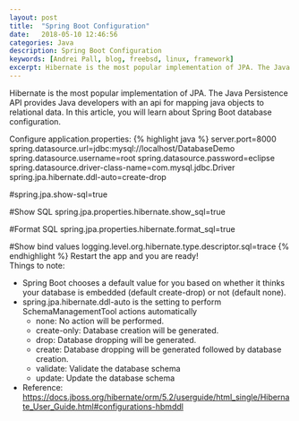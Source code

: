 ```yaml
---
layout: post
title:  "Spring Boot Configuration"
date:   2018-05-10 12:46:56
categories: Java
description: Spring Boot Configuration
keywords: [Andrei Pall, blog, freebsd, linux, framework]
excerpt: Hibernate is the most popular implementation of JPA. The Java Persistence API provides Java developers with an api for mapping java objects to relational data. In this article, you will learn about Spring Boot database configuration.
---
```

Hibernate is the most popular implementation of JPA. The Java Persistence API provides Java developers with an api for mapping java objects to relational data. In this article, you will learn about Spring Boot database configuration.


Configure application.properties:
{% highlight java %}
server.port=8000
spring.datasource.url=jdbc:mysql://localhost/DatabaseDemo
spring.datasource.username=root
spring.datasource.password=eclipse
spring.datasource.driver-class-name=com.mysql.jdbc.Driver
spring.jpa.hibernate.ddl-auto=create-drop

#spring.jpa.show-sql=true

#Show SQL
spring.jpa.properties.hibernate.show_sql=true

#Format SQL
spring.jpa.properties.hibernate.format_sql=true

#Show bind values
logging.level.org.hibernate.type.descriptor.sql=trace
{% endhighlight %}
Restart the app and you are ready!<br/>
Things to note:
<ul>
<li>Spring Boot chooses a default value for you based on whether it thinks your database is embedded (default create-drop) or not (default none).</li>
<li>spring.jpa.hibernate.ddl-auto is the setting to perform SchemaManagementTool actions automatically
<ul>
<li>none: No action will be performed.</li>
<li>create-only: Database creation will be generated.</li>
<li>drop: Database dropping will be generated.</li>
<li>create: Database dropping will be generated followed by database creation.</li>
<li>validate: Validate the database schema</li>
<li>update: Update the database schema</li>
</ul>
</li>
<li>Reference: <a href="https://docs.jboss.org/hibernate/orm/5.2/userguide/html_single/Hibernate_User_Guide.html#configurations-hbmddl">https://docs.jboss.org/hibernate/orm/5.2/userguide/html_single/Hibernate_User_Guide.html#configurations-hbmddl</a></li>
</ul>
